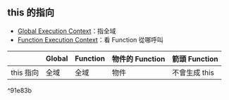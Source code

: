 ## this 的指向
- [Global Execution Context](Global%20Execution%20Context.md)：指全域
- [Function Execution Context](Function%20Execution%20Context.md)：看 Function 從哪呼叫

|           |Global| Function | 物件的 Function |箭頭 Function|
| --------- | ---- |-| ---------- |-|
| this 指向 | 全域 |全域| 物件       |不會生成 this|

^91e83b
